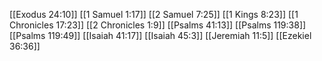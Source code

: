 [[Exodus 24:10]]
[[1 Samuel 1:17]]
[[2 Samuel 7:25]]
[[1 Kings 8:23]]
[[1 Chronicles 17:23]]
[[2 Chronicles 1:9]]
[[Psalms 41:13]]
[[Psalms 119:38]]
[[Psalms 119:49]]
[[Isaiah 41:17]]
[[Isaiah 45:3]]
[[Jeremiah 11:5]]
[[Ezekiel 36:36]]

